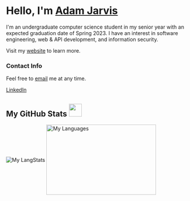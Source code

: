 # Hello, I'm [Adam Jarvis](https://jarvisar.github.io/)

I'm an undergraduate computer science student in my senior year with an expected graduation date of Spring 2023. I have an interest in software engineering, web & API development, and information security. 

Visit my [website](https://jarvisar.github.io/) to learn more.

### Contact Info

Feel free to [email](mailto:adamjarvis04@gmail.com) me at any time.

[LinkedIn](https://www.linkedin.com/in/jarvisar)

<!-- GitHub section -->

 ##  My GitHub Stats <img src = "https://i.pinimg.com/originals/65/c4/f4/65c4f452571be1261e9c623f7da488ac.gif" width = 35px> 
 
 <div>
   <img align="center" src="https://github-readme-streak-stats.herokuapp.com/?user=jarvisar" alt="My LangStats" />
  <img align="center" src="https://github-readme-stats.vercel.app/api/top-langs?username=jarvisar&langs_count=10&show_icons=true&locale=en&layout=compact&theme=light" alt="My Languages" height="192px"  width="300px"/>
</div>
<br>

<!-- GitHub section: END -->

